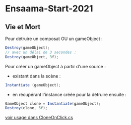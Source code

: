 ﻿# Ensaama-Start-2021

## Vie et Mort
Pour détruire un composat OU un gameObject :
```csharp
Destroy(gameObject);
// avec un délai de 3 secondes :
Destroy(gameObject, 3f);
```

Pour créer un gameObject à partir d'une source :
- existant dans la scène :
```csharp
Instantiate (gameObject);
```

- en récupérant l'instance créée pour la détruire ensuite :
```csharp
GameObject clone = Instantiate(gameObject);
Destroy(clone, 5f);
```

[voir usage dans CloneOnClick.cs](./Assets/CloneOnClick.cs)

